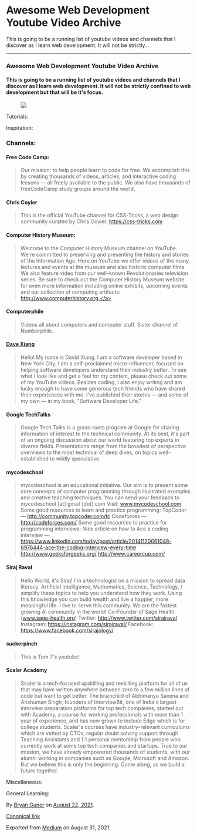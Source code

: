 # Awesome Web Development Youtube Video Archive

This is going to be a running list of youtube videos and channels that I discover as I learn web development. It will not be strictly…

---

### Awesome Web Development Youtube Video Archive

#### This is going to be a running list of youtube videos and channels that I discover as I learn web development. It will not be strictly confined to web development but that will be it's focus.

<figure><img src="https://cdn-images-1.medium.com/max/800/0*SmvOx9hz2KcF1QP4.gif" class="graf-image" /></figure>Tutorials:

Inspiration:

### Channels:

#### Free Code Camp:

> Our mission: to help people learn to code for free. We accomplish this by creating thousands of videos, articles, and interactive coding lessons — all freely available to the public. We also have thousands of freeCodeCamp study groups around the world.

#### Chris Coyier

> This is the official YouTube channel for CSS-Tricks, a web design community curated by Chris Coyier. <a href="https://css-tricks.com" class="markup--anchor markup--blockquote-anchor">https://css-tricks.com</a>

#### Computer History Museum:

> Welcome to the Computer History Museum channel on YouTube. We're committed to preserving and presenting the history and stories of the Information Age. Here on YouTube we offer videos of the many lectures and events at the museum and also historic computer films. We also feature video from our well–known Revolutionaries television series. Be sure to check out the Computer History Museum website for even more information including online exhibits, upcoming events and our collection of computing artifacts: <a href="http://www.computerhistory.org." class="markup--anchor markup--blockquote-anchor">http://www.computerhistory.org.</a>

#### Computerphile

> Videos all about computers and computer stuff. Sister channel of Numberphile.

#### <a href="https://www.youtube.com/channel/UCu44AnfqsP-sRxmZHdnhblw" class="markup--anchor markup--h4-anchor">Dave Xiang</a>

> Hello! My name is David Xiang. I am a software developer based in New York City. I am a self-proclaimed micro-influencer, focused on helping software developers understand their industry better. To see what I look like and get a feel for my content, please check out some of my YouTube videos. Besides coding, I also enjoy writing and am lucky enough to have some generous tech friends who have shared their experiences with me. I've published their stories — and some of my own — in my book, "Software Developer Life."

#### Google TechTalks

> Google Tech Talks is a grass-roots program at Google for sharing information of interest to the technical community. At its best, it's part of an ongoing discussion about our world featuring top experts in diverse fields. Presentations range from the broadest of perspective overviews to the most technical of deep dives, on topics well-established to wildly speculative.

#### mycodeschool

> mycodeschool is an educational initiative. Our aim is to present some core concepts of computer programming through illustrated examples and creative teaching techniques. You can send your feedback to mycodeschool \[at\] gmail \[dot\] com Visit: <a href="http://www.mycodeschool.com" class="markup--anchor markup--blockquote-anchor">www.mycodeschool.com</a> Some good resources to learn and practice programming: TopCoder — <a href="http://community.topcoder.com/tc" class="markup--anchor markup--blockquote-anchor">http://community.topcoder.com/tc</a> Codeforces — <a href="http://codeforces.com/" class="markup--anchor markup--blockquote-anchor">http://codeforces.com/</a> Some good resources to practice for programming interviews: Nice article on how to Ace a coding interview — <a href="https://www.linkedin.com/today/post/article/20141120061048-6976444-ace-the-coding-interview-every-time" class="markup--anchor markup--blockquote-anchor">https://www.linkedin.com/today/post/article/20141120061048-6976444-ace-the-coding-interview-every-time</a> <a href="http://www.geeksforgeeks.org/" class="markup--anchor markup--blockquote-anchor">http://www.geeksforgeeks.org/</a> <a href="http://www.careercup.com/" class="markup--anchor markup--blockquote-anchor">http://www.careercup.com/</a>

#### Siraj Raval

> Hello World, it's Siraj! I'm a technologist on a mission to spread data literacy. Artificial Intelligence, Mathematics, Science, Technology, I simplify these topics to help you understand how they work. Using this knowledge you can build wealth and live a happier, more meaningful life. I live to serve this community. We are the fastest growing AI community in the world! Co-Founder of Sage Health (www.sage-health.org) Twitter: <a href="http://www.twitter.com/sirajraval" class="markup--anchor markup--blockquote-anchor">http://www.twitter.com/sirajraval</a> Instagram: <a href="https://instagram.com/sirajraval/" class="markup--anchor markup--blockquote-anchor">https://instagram.com/sirajraval/</a> Facebook: <a href="https://www.facebook.com/sirajology/" class="markup--anchor markup--blockquote-anchor">https://www.facebook.com/sirajology/</a>

#### suckerpinch

> This is Tom 7's youtube!

#### Scaler Academy

> Scaler is a tech-focused upskilling and reskilling platform for all of us that may have written anywhere between zero to a few million lines of code but want to get better. The brainchild of Abhimanyu Saxena and Anshuman Singh, founders of InterviewBit, one of India's largest interview preparation platforms for top tech companies, started out with Academy, a course for working professionals with more than 1 year of experience, and has now grown to include Edge which is for college students. Scaler's courses have industry-relevant curriculums which are vetted by CTOs, regular doubt solving support through Teaching Assistants and 1:1 personal mentorship from people who currently work at some top tech companies and startups. True to our mission, we have already empowered thousands of students, with our alumni working in companies such as Google, Microsoft and Amazon. But we believe this is only the beginning. Come along, as we build a future together.

Miscellaneous:

General Learning:

By <a href="https://medium.com/@bryanguner" class="p-author h-card">Bryan Guner</a> on [August 22, 2021](https://medium.com/p/792a25839143).

<a href="https://medium.com/@bryanguner/awesome-web-development-youtube-video-archive-792a25839143" class="p-canonical">Canonical link</a>

Exported from [Medium](https://medium.com) on August 31, 2021.
